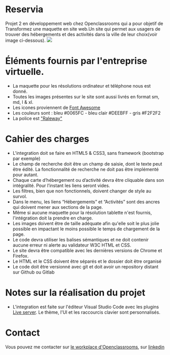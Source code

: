 # Reservia
Projet 2 en développement web chez Openclassrooms qui a pour objetif de Transformez une maquette en site web.Un site qui permet aux usagers de trouver des hébergements et des activités dans la ville de leur choix(voir image ci-dessous).
![](/images/Desktop-1.png)
# Éléments fournis par l'entreprise virtuelle.
* La maquette pour les résolutions ordinateur et téléphone nous est donné.
* Toutes les images présentes sur le site sont aussi livrés en format sm, md, l & xl.
* Les icones proviennent de [Font Awesome](https://fontawesome.com/)
* Les couleurs sont : bleu #0065FC - bleu clair #DEEBFF - gris #F2F2F2
* La police est ["Raleway"](https://fonts.google.com/specimen/Raleway?preview.text_type=custom) 
# Cahier des charges
* L'integration doit se faire en HTML5 & CSS3, sans framework (bootstrap par exemple)
* Le champ de recherche doit être un champ de saisie, dont le texte peut être édité. La fonctionnalité de recherche ne doit pas être implémenté pour autant.
* Chaque carte d’hébergement ou d’activité devra être cliquable dans son intégralité. Pour l’instant les liens seront vides.
* Les filtres, bien que non fonctionnels, doivent changer de style au survol.
* Dans le menu, les liens “Hébergements” et “Activités” sont des ancres qui doivent mener aux sections de la page.
* Même si aucune maquette pour la résolution tablette n'est fournis, l'intégration doit la prendre en charge.
* Les images doivent être de taille adéquate afin qu'elle soit le plus jolie possible en impactant le moins possible le temps de chargement de la page.
* Le code devra utiliser les balises sémantiques et ne doit contenir aucune erreur ni alerte au validateur W3C HTML et CSS.
* Le site devra être compatible avec les dernières versions de Chrome et Firefox.
* Le HTML et le CSS doivent être séparés et le dossier doit être organisé
* Le code doit être versionné avec git et doit avoir un repository distant sur Github ou Gitlab
# Notes sur la réalisation du projet
* L'integration est faite sur l'éditeur Visual Studio Code avec les plugins [Live server](https://marketplace.visualstudio.com/items?itemName=ritwickdey.LiveServer). Le thème, l'UI et les raccourcis clavier sont personnalisés.
# Contact
Vous pouvez me contacter sur [le workplace d'Openclassrooms](https://openclassrooms.workplace.com/), sur [linkedin](https://www.linkedin.com/feed/) 
